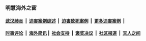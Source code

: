 
### 明慧海外之窗

####  [武汉肺炎](indexes/365.md?t=05120402) &nbsp;|&nbsp;  [迫害案例综述](indexes/328.md?t=05120402) &nbsp;|&nbsp; [迫害致死案例](indexes/277.md?t=05120402)  &nbsp;|&nbsp; [更多迫害案例](indexes/81.md?t=05120402)  &nbsp;|&nbsp; 
####  [时事评论](indexes/19.md?t=05120402) &nbsp;|&nbsp; [海外简讯](indexes/245.md?t=05120402)&nbsp;|&nbsp;  [社会支持](indexes/140.md?t=05120402) &nbsp;|&nbsp; [褒奖决议](indexes/282.md?t=05120402) &nbsp;|&nbsp; [社区报道](indexes/91.md?t=05120402)  &nbsp;|&nbsp; [天人之间](indexes/78.md?t=05120402) 


